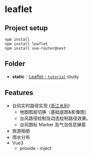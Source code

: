 # leaflet

## Project setup

```
npm install
npm install leaflet
npm install vue-router@next
```

## Folder

- **static**：[Leaflet - `tutorial`](‘https://leafletjs.com/examples.html’) study

## Features

- 台风实时路径实现 ([浙江水利]('http://typhoon.zjwater.gov.cn/default.aspx))
  - 地图图层切换（基础底图&影像图）
  - 台风路径绘制及动态绘制路径效果。
  - 台风图标 Marker 及气泡信息弹窗
- 旅游相册
- 雨水分布
- Vue3
  - provide - inject
